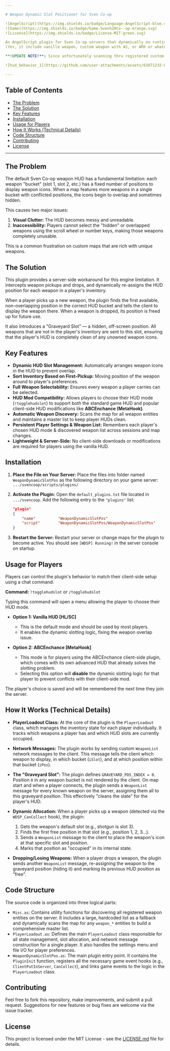 ```yaml
---

# Weapon Dynamic Slot Positioner for Sven Co-op

![AngelScript](https://img.shields.io/badge/Language-AngelScript-blue.svg)
![Game](https://img.shields.io/badge/Game-Sven%20Co--op-orange.svg)
![License](https://img.shields.io/badge/License-MIT-green.svg)

An AngelScript plugin for Sven Co-op servers that dynamically on runtime game session manages weapon HUD slots to prevent overlap and ensure all weapons are selectable by ignoring `iPosition` completely, especially on maps with a large number of custom weapons.
(Yes, it include vanilla weapon, custom weapon with AS, or AMX or whatever they came from. It's all weapon active on the game.)

**!UPDATE NOTE!**: Since unfortunately scanning thru registered custom weapon from plugin cannot be done by scanning the map, please try to pickup all the custom weapon plugin once, and the plugin will store them permanently on persistent storage in file. You only need to do this once in lifetime! 

![hud_behavior_1](https://github.com/user-attachments/assets/63871232-0543-4f24-9392-acbe54be7ee6)

---
```


## Table of Contents
* [The Problem](#the-problem)
* [The Solution](#the-solution)
* [Key Features](#key-features)
* [Installation](#installation)
* [Usage for Players](#usage-for-players)
* [How It Works (Technical Details)](#how-it-works-technical-details)
* [Code Structure](#code-structure)
* [Contributing](#contributing)
* [License](#license)

---

## The Problem

The default Sven Co-op weapon HUD has a fundamental limitation: each weapon "bucket" (slot 1, slot 2, etc.) has a fixed number of positions to display weapon icons. When a map features more weapons in a single bucket with conflicted positions, the icons begin to overlap and sometimes hidden.

This causes two major issues:
1.  **Visual Clutter:** The HUD becomes messy and unreadable.
2.  **Inaccessibility:** Players cannot select the "hidden" or overlapped weapons using the scroll wheel or number keys, making those weapons completely unusable.

This is a common frustration on custom maps that are rich with unique weapons.

## The Solution

This plugin provides a server-side workaround for this engine limitation. It intercepts weapon pickups and drops, and dynamically re-assigns the HUD position for each weapon in a player's inventory.

When a player picks up a new weapon, the plugin finds the first available, non-overlapping position in the correct HUD bucket and tells the client to display the weapon there. When a weapon is dropped, its position is freed up for future use.

It also introduces a "Graveyard Slot" — a hidden, off-screen position. All weapons that are not in the player's inventory are sent to this slot, ensuring that the player's HUD is completely clean of any unowned weapon icons.

## Key Features

-   **Dynamic HUD Slot Management:** Automatically arranges weapon icons in the HUD to prevent overlap.
-   **Sort Inventory Based on First-Pickup:** Moving position of the weapon around to player's preferences.
-   **Full Weapon Selectability:** Ensures every weapon a player carries can be selected.
-   **HUD Mod Compatibility:** Allows players to choose their HUD mode (`!togglehudslot`) to support both the standard game HUD and popular client-side HUD modifications like **ABCEnchance (MetaHook)**.
-   **Automatic Weapon Discovery:** Scans the map for all weapon entities and maintains a master list to keep player HUDs clean.
-   **Persistent Player Settings & Weapon List:** Remembers each player's chosen HUD mode & discovered weapon list across sessions and map changes.
-   **Lightweight & Server-Side:** No client-side downloads or modifications are required for players using the vanilla HUD.

## Installation

1.  **Place the File on Your Server:**
    Place the files into folder named `WeaponDynamicSlotPos` as the following directory on your game server:
    `.../svencoop/scripts/plugins/`

2.  **Activate the Plugin:**
    Open the `default_plugins.txt` file located in `.../svencoop`. Add the following entry to the `"plugins"` list:

    ```json
    "plugin"
	{
		"name"          "WeaponDynamicSlotPos"
		"script"        "WeaponDynamicSlotPos/WeaponDynamicSlotPos"
	}
    ```

3.  **Restart the Server:**
    Restart your server or change maps for the plugin to become active. You should see `[WDSP] Running!` in the server console on startup.

## Usage for Players

Players can control the plugin's behavior to match their client-side setup using a chat command.

**Command:** `!togglehudslot` or `/togglehudslot`

Typing this command will open a menu allowing the player to choose their HUD mode.

-   **Option 1: Vanilla HUD [HL/SC]**
    -   This is the default mode and should be used by most players.
    -   It enables the dynamic slotting logic, fixing the weapon overlap issue.

-   **Option 2: ABCEnchance [MetaHook]**
    -   This mode is for players using the ABCEnchance client-side plugin, which comes with its own advanced HUD that already solves the slotting problem.
    -   Selecting this option will **disable** the dynamic slotting logic for that player to prevent conflicts with their client-side mod.

The player's choice is saved and will be remembered the next time they join the server.

## How It Works (Technical Details)

-   **PlayerLoadout Class:** At the core of the plugin is the `PlayerLoadout` class, which manages the inventory state for each player individually. It tracks which weapons a player has and which HUD slots are currently occupied.

-   **Network Messages:** The plugin works by sending custom `WeaponList` network messages to the client. This message tells the client which weapon to display, in which bucket (`iSlot`), and at which position within that bucket (`iPos`).

-   **The "Graveyard Slot":** The plugin defines `GRAVEYARD_POS_INDEX = 0`. Position `0` in any weapon bucket is not rendered by the client. On map start and when a player connects, the plugin sends a `WeaponList` message for every known weapon on the server, assigning them all to this graveyard position. This effectively "cleans the slate" for the player's HUD.

-   **Dynamic Allocation:** When a player picks up a weapon (detected via the `WDSP_CanCollect` hook), the plugin:
    1.  Gets the weapon's default slot (e.g., shotgun is slot 3).
    2.  Finds the first free position in that slot (e.g., position 1, 2, 3...).
    3.  Sends a `WeaponList` message to the client to place the weapon's icon at that specific slot and position.
    4.  Marks that position as "occupied" in its internal state.

-   **Dropping/Losing Weapons:** When a player drops a weapon, the plugin sends another `WeaponList` message, re-assigning the weapon to the graveyard position (hiding it) and marking its previous HUD position as "free".

## Code Structure

The source code is organized into three logical parts:

-   `Misc.as`: Contains utility functions for discovering all registered weapon entities on the server. It includes a large, hardcoded list as a fallback and dynamically scans the map for any `weapon_*` entities to build a comprehensive master list.
-   `PlayerLoadout.as`: Defines the main `PlayerLoadout` class responsible for all state management, slot allocation, and network message construction for a single player. It also handles the settings menu and file I/O for player preferences.
-   `WeaponDynamicSlotPos.as`: The main plugin entry point. It contains the `PluginInit` function, registers all the necessary game event hooks (e.g., `ClientPutInServer`, `CanCollect`), and links game events to the logic in the `PlayerLoadout` class.

## Contributing

Feel free to fork this repository, make improvements, and submit a pull request. Suggestions for new features or bug fixes are welcome via the issue tracker.

## License


This project is licensed under the MIT License - see the [LICENSE.md](LICENSE.md) file for details.








